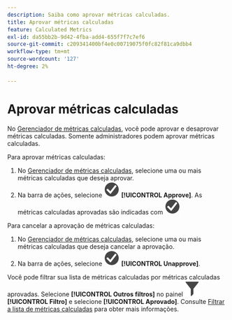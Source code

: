 ```yaml
---
description: Saiba como aprovar métricas calculadas.
title: Aprovar métricas calculadas
feature: Calculated Metrics
exl-id: da55bb2b-9d42-4fba-add4-655f7f7c7ef6
source-git-commit: c209341400bf4e0c00719075f0fc82f81ca9dbb4
workflow-type: tm+mt
source-wordcount: '127'
ht-degree: 2%

---
```


# Aprovar métricas calculadas

No [Gerenciador de métricas calculadas](cm-manager.md), você pode aprovar e desaprovar métricas calculadas. Somente administradores podem aprovar métricas calculadas.

Para aprovar métricas calculadas:

1. No [Gerenciador de métricas calculadas](cm-manager.md), selecione uma ou mais métricas calculadas que deseja aprovar.
1. Na barra de ações, selecione ![CheckmarkCircle](/help/assets/icons/CheckmarkCircle.svg) **[!UICONTROL Approve]**. As métricas calculadas aprovadas são indicadas com ![CheckmarkCircle](/help/assets/icons/CheckmarkCircle.svg)

Para cancelar a aprovação de métricas calculadas:

1. No [Gerenciador de métricas calculadas](cm-approving.md), selecione uma ou mais métricas calculadas que deseja cancelar a aprovação.
1. Na barra de ações, selecione ![CheckmarkCircle](/help/assets/icons/CheckmarkCircle.svg) **[!UICONTROL Unapprove]**.


Você pode filtrar sua lista de métricas calculadas por métricas calculadas aprovadas. Selecione **[!UICONTROL Outros filtros]** no painel ![Filtro](/help/assets/icons/Filter.svg) **[!UICONTROL Filtro]** e selecione **[!UICONTROL Aprovado]**. Consulte [Filtrar a lista de métricas calculadas](/help/components/calc-metrics/cm-workflow/cm-filter.md) para obter mais informações.
